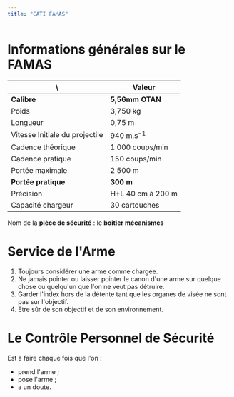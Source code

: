```yaml
---
title: "CATI FAMAS"
---
```


# Informations générales sur le FAMAS

| \\                             | Valeur            |
| ------------------------------ | ----------------- |
| **Calibre**                    | **5,56mm OTAN**   |
| Poids                          | 3,750 kg          |
| Longueur                       | 0,75 m            |
| Vitesse Initiale du projectile | 940 m.s$^{-1}$    |
| Cadence théorique              | 1 000 coups/min   |
| Cadence pratique               | 150 coups/min     |
| Portée maximale                | 2 500 m           |
| **Portée pratique**            | **300 m**         |
| Précision                      | H+L 40 cm à 200 m |
| Capacité chargeur              | 30 cartouches     |

Nom de la **pièce de sécurité** : le **boitier mécanismes**

# Service de l'Arme
1) Toujours considérer une arme comme chargée.
2) Ne jamais pointer ou laisser pointer le canon d'une arme sur quelque chose ou quelqu'un que l'on ne veut pas détruire.
3) Garder l'index hors de la détente tant que les organes de visée ne sont pas sur l'objectif.
4) Etre sûr de son objectif et de son environnement.

# Le Contrôle Personnel de Sécurité
Est à faire chaque fois que l'on :
- prend l'arme ;
- pose l'arme ;
- a un doute.